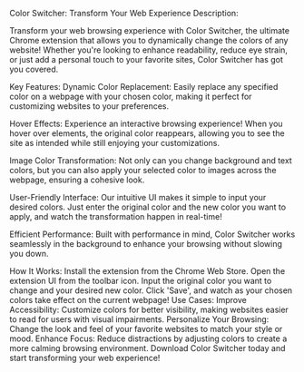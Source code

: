 Color Switcher: Transform Your Web Experience
Description:

Transform your web browsing experience with Color Switcher, the ultimate Chrome extension that allows you to dynamically change the colors of any website! Whether you're looking to enhance readability, reduce eye strain, or just add a personal touch to your favorite sites, Color Switcher has got you covered.

Key Features:
Dynamic Color Replacement: Easily replace any specified color on a webpage with your chosen color, making it perfect for customizing websites to your preferences.

Hover Effects: Experience an interactive browsing experience! When you hover over elements, the original color reappears, allowing you to see the site as intended while still enjoying your customizations.

Image Color Transformation: Not only can you change background and text colors, but you can also apply your selected color to images across the webpage, ensuring a cohesive look.

User-Friendly Interface: Our intuitive UI makes it simple to input your desired colors. Just enter the original color and the new color you want to apply, and watch the transformation happen in real-time!

Efficient Performance: Built with performance in mind, Color Switcher works seamlessly in the background to enhance your browsing without slowing you down.

How It Works:
Install the extension from the Chrome Web Store.
Open the extension UI from the toolbar icon.
Input the original color you want to change and your desired new color.
Click 'Save', and watch as your chosen colors take effect on the current webpage!
Use Cases:
Improve Accessibility: Customize colors for better visibility, making websites easier to read for users with visual impairments.
Personalize Your Browsing: Change the look and feel of your favorite websites to match your style or mood.
Enhance Focus: Reduce distractions by adjusting colors to create a more calming browsing environment.
Download Color Switcher today and start transforming your web experience!
